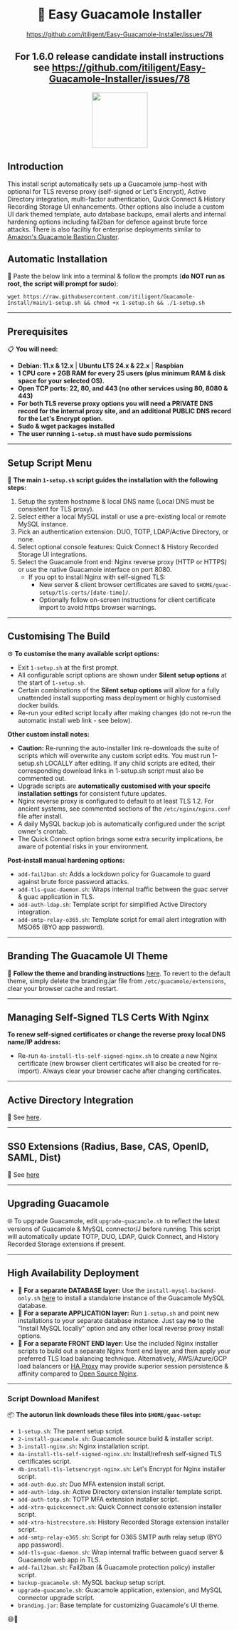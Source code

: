 <div align="center">

# 🥑 Easy Guacamole Installer
https://github.com/itiligent/Easy-Guacamole-Installer/issues/78
## For 1.6.0 release candidate install instructions see https://github.com/itiligent/Easy-Guacamole-Installer/issues/78

</div>

<p align="center">
<a href="https://www.paypal.com/donate/?business=PSZ878JBJDMB8&amount=10&no_recurring=0&item_name=Thankyou+for+your+support+in+maintaining+this+project&currency_code=AUD">
  <img src="https://github.com/itiligent/Guacamole-Install/raw/main/.github/ISSUE_TEMPLATE/paypal-donate-button.png" width="125" />
</a>
</p>

## Introduction

This install script automatically sets up a Guacamole jump-host with optional for TLS reverse proxy (self-signed or Let's Encrypt), Active Directory integration, multi-factor authentication, Quick Connect & History Recording Storage UI enhancements. Other options also include a custom UI dark themed template, auto database backups, email alerts and internal hardening options including fail2ban for defence against brute force attacks. There is also faciltiy for enterprise deployments similar to [Amazon's Guacamole Bastion Cluster](http://netcubed-ami.s3-website-us-east-1.amazonaws.com/guaws/v2.3.1/cluster/).

## Automatic Installation

🚀 Paste the below link into a terminal & follow the prompts (**do NOT run as root, the script will prompt for sudo**): 

```shell
wget https://raw.githubusercontent.com/itiligent/Guacamole-Install/main/1-setup.sh && chmod +x 1-setup.sh && ./1-setup.sh
```
---

## Prerequisites

📋 **You will need:**
  - **Debian: 11.x & 12.x** | **Ubuntu LTS 24.x & 22.x** | **Raspbian**
  - **1 CPU core + 2GB RAM for every 25 users (plus minimum RAM & disk space for your selected OS).**
- **Open TCP ports: 22, 80, and 443 (no other services using 80, 8080 & 443)**
- **For both TLS reverse proxy options you will need a PRIVATE DNS record for the internal proxy site, and an additional PUBLIC DNS record for the Let's Encrypt option.**
- **Sudo & wget packages installed**
- **The user running `1-setup.sh` must have sudo permissions**

---

## Setup Script Menu

🔧 **The main `1-setup.sh` script guides the installation with the following steps:**

1. Setup the system hostname & local DNS name (Local DNS must be consistent for TLS proxy).
2. Select either a local MySQL install or use a pre-existing local or remote MySQL instance.
3. Pick an authentication extension: DUO, TOTP, LDAP/Active Directory, or none.
4. Select optional console features: Quick Connect & History Recorded Storage UI integrations.
5. Select the Guacamole front end: Nginx reverse proxy (HTTP or HTTPS) or use the native Guacamole interface on port 8080.
   - If you opt to install Nginx with self-signed TLS:
     - New server & client browser certificates are saved to `$HOME/guac-setup/tls-certs/[date-time]/`.
     - Optionally follow on-screen instructions for client certificate import to avoid https browser warnings.

---

## Customising The Build

⚙️ **To customise the many available script options:**

- Exit `1-setup.sh` at the first prompt.
- All configurable script options are shown under **Silent setup options** at the start of `1-setup.sh`. 
- Certain combinations of the **Silent setup options** will allow for a fully unattended install supporting mass deployment or highly customised docker builds.
- Re-run your edited script locally after making changes (do not re-run the automatic install web link - see below). 

**Other custom install notes:**
- **Caution:** Re-running the auto-installer link re-downloads the suite of scripts which will overwrite any custom script edits. You must run 1-setup.sh LOCALLY after editing. If any child scripts are edited, their corresponding download links in 1-setup.sh script must also be commented out.
- Upgrade scripts are **automatically customised with your specifc installation settings** for consistent future updates.
- Nginx reverse proxy is configured to default to at least TLS 1.2. For ancient systems, see commented sections of the `/etc/nginx/nginx.conf` file after install.
- A daily MySQL backup job is automatically configured under the script owner's crontab.
- The Quick Connect option brings some extra security implications, be aware of potential risks in your environment.

**Post-install manual hardening options:**

- `add-fail2ban.sh`: Adds a lockdown policy for Guacamole to guard against brute force password attacks.
- `add-tls-guac-daemon.sh`: Wraps internal traffic between the guac server & guac application in TLS.
- `add-auth-ldap.sh`: Template script for simplified Active Directory integration.
- `add-smtp-relay-o365.sh`: Template script for email alert integration with MSO65 (BYO app password).

---

## Branding The Guacamole UI Theme

🎨 **Follow the theme and branding instructions** [here](https://github.com/itiligent/Guacamole-Install/tree/main/guac-custom-theme-builder). To revert to the default theme, simply delete the branding.jar file from `/etc/guacamole/extensions`, clear your browser cache and restart.

---

## Managing Self-Signed TLS Certs With Nginx

**To renew self-signed certificates or change the reverse proxy local DNS name/IP address:** 
- Re-run `4a-install-tls-self-signed-nginx.sh` to create a new Nginx certificate (new browser client certificates will also be created for re-import). Always clear your browser cache after changing certificates.

---

## Active Directory Integration

🔑 See [here](https://github.com/itiligent/Guacamole-Install/blob/main/ACTIVE-DIRECTORY-HOW-TO.md).

---

## SS0 Extensions (Radius, Base, CAS, OpenID, SAML, Dist)
🔑 See [here](https://github.com/itiligent/Guacamole-Installer/blob/main/SSO-EXTENSIONS-HOW-TO.md)

---

## Upgrading Guacamole

🌐 To upgrade Guacamole, edit `upgrade-guacamole.sh` to reflect the latest versions of Guacamole & MySQL connector/J before running. This script will automatically update TOTP, DUO, LDAP, Quick Connect, and History Recorded Storage extensions if present.

---

## High Availability Deployment

- 👔 **For a separate DATABASE layer:** Use the `install-mysql-backend-only.sh` [here](https://github.com/itiligent/Guacamole-Install/tree/main/guac-enterprise-build) to install a standalone instance of the Guacamole MySQL database.
- 👔 **For a separate APPLICATION layer:** Run `1-setup.sh` and point new installations to your separate database instance. Just say **no** to the "Install MySQL locally" option and any other local reverse proxy install options.
- 👔 **For a separate FRONT END layer:** Use the included Nginx installer scripts to build out a separate Nginx front end layer, and then apply your preferred TLS load balancing technique. Alternatively, AWS/Azure/GCP load balancers or [HA Proxy](https://www.haproxy.org/) may provide superior session persistence & affinity compared to [Open Source Nginx](https://www.nginx.com/products/nginx/compare-models/).

---

### Script Download Manifest

📦 **The autorun link downloads these files into `$HOME/guac-setup`:**

- `1-setup.sh`: The parent setup script.
- `2-install-guacamole.sh`: Guacamole source build & installer script.
- `3-install-nginx.sh`: Nginx installation script.
- `4a-install-tls-self-signed-nginx.sh`: Install/refresh self-signed TLS certificates script.
- `4b-install-tls-letsencrypt-nginx.sh`: Let's Encrypt for Nginx installer script.
- `add-auth-duo.sh`: Duo MFA extension install script.
- `add-auth-ldap.sh`: Active Directory extension installer template script.
- `add-auth-totp.sh`: TOTP MFA extension installer script.
- `add-xtra-quickconnect.sh`: Quick Connect console extension installer script.
- `add-xtra-histrecstore.sh`: History Recorded Storage extension installer script.
- `add-smtp-relay-o365.sh`: Script for O365 SMTP auth relay setup (BYO app password).
- `add-tls-guac-daemon.sh`: Wrap internal traffic between guacd server & Guacamole web app in TLS.
- `add-fail2ban.sh`: Fail2ban (& Guacamole protection policy) installer script.
- `backup-guacamole.sh`: MySQL backup setup script.
- `upgrade-guacamole.sh`: Guacamole application, extension, and MySQL connector upgrade script.
- `branding.jar`: Base template for customizing Guacamole's UI theme.

😄🥑

